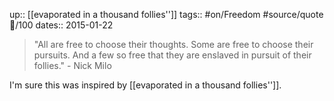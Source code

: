 up:: [[evaporated in a thousand follies'']]
tags:: #on/Freedom #source/quote💬/100 
dates:: 2015-01-22

> "All are free to choose their thoughts. Some are free to choose their pursuits. And a few so free that they are enslaved in pursuit of their follies." - Nick Milo

I'm sure this was inspired by [[evaporated in a thousand follies'']].
